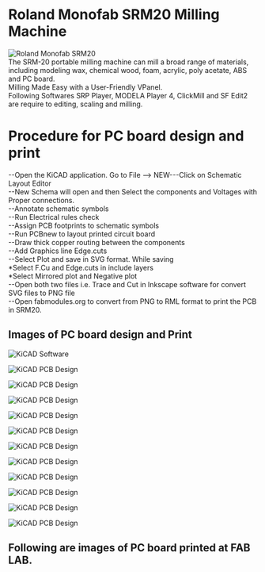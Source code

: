 # Roland Monofab SRM20 Milling Machine <br>
![Roland Monofab SRM20](img/monofab_SRM20.jpg)<br>
The SRM-20 portable milling machine can mill a broad range of materials, including modeling wax, chemical wood, foam, acrylic, poly acetate, ABS and PC board. <br>
Milling Made Easy with a User-Friendly VPanel.<br>
Following Softwares SRP Player, MODELA Player 4, ClickMill and SF Edit2 are require to editing, scaling and milling.<br>
# Procedure for PC board design and print <br>
--Open the KiCAD application. Go to File --> NEW---Click on Schematic Layout Editor<br>
--New Schema will open and then Select the components and Voltages with Proper connections.<br>
--Annotate schematic symbols <br>
--Run Electrical rules check <br>
--Assign PCB footprints to schematic symbols<br>
--Run PCBnew to layout printed circuit board <br>
--Draw thick copper routing between the components<br>
--Add Graphics line Edge.cuts <br>
--Select Plot and save in SVG format. While saving <br>
    *Select F.Cu and Edge.cuts in include layers <br>
    *Select Mirrored plot and Negative plot <br>
--Open both two files i.e. Trace and Cut in Inkscape software for convert SVG files to PNG file <br>
--Open fabmodules.org to convert from PNG to RML format to print the PCB in SRM20.
## Images of PC board design and Print <br>
![KiCAD Software](img/Kicad-schematiclayout-1.jpg)<br>

![KiCAD PCB Design](img/Add_Componets-2.jpg)<br>

![KiCAD PCB Design](img/Annotate-electricals-rules-check-3.jpg)<br>

![KiCAD PCB Design](img/Assign-PCB-footprints-to-schematic-symbols-4.jpg)<br>

![KiCAD PCB Design](img/PCBlayout-with-normal-connections-6.jpg)<br>

![KiCAD PCB Design](img/PCBlayout-with-copper-routing-7.jpg)<br>

![KiCAD PCB Design](img/PCBlayout-edgeCuts-8.jpg)<br>

![KiCAD PCB Design](img/PCBplot-in-svg-format-9.jpg)<br>

![KiCAD PCB Design](img/inkscape_PCBplot-svg2png_trace-10.jpg)<br>

![KiCAD PCB Design](img/inkscape_PCBplot-svg2png_cut-11.jpg)<br>

![KiCAD PCB Design](img/fabmodules-png2rml_trace-12.jpg)<br>

![KiCAD PCB Design](img/fabmodules-png2rml_cut-13.jpg)<br>

## Following are images of PC board printed at FAB LAB. <br>





